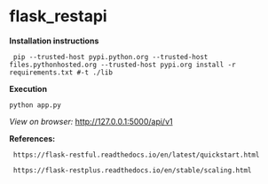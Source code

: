 # flask_restapi


**Installation instructions**

     pip --trusted-host pypi.python.org --trusted-host files.pythonhosted.org --trusted-host pypi.org install -r requirements.txt #-t ./lib

**Execution**

    python app.py
    
 *View on browser:* http://127.0.0.1:5000/api/v1
 
**References:**
     
     https://flask-restful.readthedocs.io/en/latest/quickstart.html
     
     https://flask-restplus.readthedocs.io/en/stable/scaling.html
